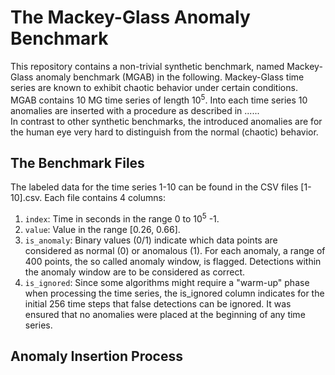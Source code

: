 # The Mackey-Glass Anomaly Benchmark
This repository contains a non-trivial synthetic benchmark, named Mackey-Glass anomaly benchmark (MGAB) in the 
following. Mackey-Glass time series are known to exhibit chaotic behavior under certain conditions. MGAB contains 10 MG time series of length 10<sup>5</sup>. Into each time series 10 anomalies are inserted with a procedure as described in ......  
In contrast to other synthetic benchmarks, the introduced anomalies are for the human eye very hard to distinguish from the normal (chaotic) behavior. 



## The Benchmark Files
The labeled data for the time series 1-10 can be found in the CSV files [1-10].csv. Each file contains 4 columns: 
1. `index`: Time in seconds in the range 0 to 10<sup>5</sup> -1.
2. `value`: Value in the range [0.26, 0.66].
3. `is_anomaly`: Binary values (0/1) indicate which data points are considered as normal (0) or anomalous (1). For each anomaly, a range of 400 points, the so called anomaly window, is flagged. Detections within the anomaly window are to be considered as correct.
4. `is_ignored`: Since some algorithms might require a "warm-up" phase when processing the time series, the is_ignored column indicates for the initial 256 time steps that false detections can be ignored. It was ensured that no anomalies were placed at the beginning of any time series.


## Anomaly Insertion Process
